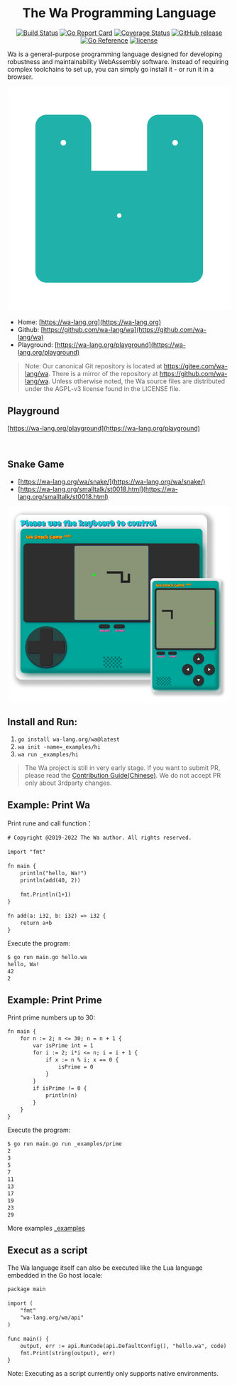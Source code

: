 <div align="center">
<h1>The Wa Programming Language</h1>

</div>
<div align="center">

[![Build Status](https://github.com/wa-lang/wa/actions/workflows/wa.yml/badge.svg)](https://github.com/wa-lang/wa/actions/workflows/wa.yml)
[![Go Report Card](https://goreportcard.com/badge/github.com/wa-lang/wa)](https://goreportcard.com/report/github.com/wa-lang/wa)
[![Coverage Status](https://coveralls.io/repos/github/wa-lang/wa/badge.svg)](https://coveralls.io/github/wa-lang/wa)
[![GitHub release](https://img.shields.io/github/v/tag/wa-lang/wa.svg?label=release)](https://github.com/wa-lang/wa/releases)
[![Go Reference](https://pkg.go.dev/badge/wa-lang.org/wa.svg)](https://pkg.go.dev/wa-lang.org/wa)
[![license](https://img.shields.io/github/license/wa-lang/wa.svg)](https://github.com/wa-lang/wa/blob/master/LICENSE)

</div>

Wa is a general-purpose programming language designed for developing robustness and maintainability WebAssembly software.
Instead of requiring complex toolchains to set up, you can simply go install it - or run it in a browser.

![](docs/images/logo/logo-animate1.svg)

- Home: [https://wa-lang.org](https://wa-lang.org)
- Github: [https://github.com/wa-lang/wa](https://github.com/wa-lang/wa)
- Playground: [https://wa-lang.org/playground](https://wa-lang.org/playground)

> Note: Our canonical Git repository is located at https://gitee.com/wa-lang/wa. There is a mirror of the repository at https://github.com/wa-lang/wa. Unless otherwise noted, the Wa source files are distributed under the AGPL-v3 license found in the LICENSE file.

## Playground

[https://wa-lang.org/playground](https://wa-lang.org/playground)

![[![](https://wa-lang.org/smalltalk/images/st0011-01.png)](https://wa-lang.org/playground)](https://wa-lang.org/st0011-03.png)

## Snake Game

- [https://wa-lang.org/wa/snake/](https://wa-lang.org/wa/snake/)
- [https://wa-lang.org/smalltalk/st0018.html](https://wa-lang.org/smalltalk/st0018.html)

![](_examples/snake/web/snake.jpg)


## Install and Run:

1. `go install wa-lang.org/wa@latest`
2. `wa init -name=_examples/hi`
3. `wa run _examples/hi`

> The Wa project is still in very early stage. If you want to submit PR, please read the [Contribution Guide(Chinese)](https://wa-lang.org/community/contribute.html). We do not accept PR only about 3rdparty changes.

## Example: Print Wa

Print rune and call function：

```wa
# Copyright @2019-2022 The Wa author. All rights reserved.

import "fmt"

fn main {
	println("hello, Wa!")
	println(add(40, 2))

	fmt.Println(1+1)
}

fn add(a: i32, b: i32) => i32 {
	return a+b
}
```

Execute the program:

```
$ go run main.go hello.wa 
hello, Wa!
42
2
```

## Example: Print Prime

Print prime numbers up to 30:

```
fn main {
	for n := 2; n <= 30; n = n + 1 {
		var isPrime int = 1
		for i := 2; i*i <= n; i = i + 1 {
			if x := n % i; x == 0 {
				isPrime = 0
			}
		}
		if isPrime != 0 {
			println(n)
		}
	}
}
```

Execute the program:

```
$ go run main.go run _examples/prime
2
3
5
7
11
13
17
19
23
29
```

More examples [_examples](_examples)

## Execut as a script

The Wa language itself can also be executed like the Lua language embedded in the Go host locale:

```
package main

import (
	"fmt"
	"wa-lang.org/wa/api"
)

func main() {
	output, err := api.RunCode(api.DefaultConfig(), "hello.wa", code)
	fmt.Print(string(output), err)
}
```

Note: Executing as a script currently only supports native environments.
